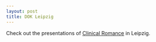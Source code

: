 ```yaml
---
layout: post
title: DOK Leipzig
---
```


Check out the presentations of [Clinical Romance][cr-dok] in Leipzig.

[cr-dok]: http://films2013.dok-leipzig.de/en/film.aspx?ID=4859

